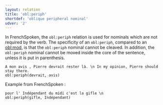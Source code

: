 ```yaml
---
layout: relation
title: 'obl:periph'
shortdef: 'oblique peripheral nominal'
udver: '2'
---
```


In FrenchSpoken, the `obl:periph` relation is used for nominals which are not required by the verb. 
The specificity of an `obl:periph`, compared to an [obl:mod](), is that the `obl:periph` nominal cannot be cleaved. In addition, the `obl:periph` nominal cannot be moved inside the core of the sentence, unless it is put in parenthesis.

~~~ sdparse
A mon avis , Pierre devrait rester là. \n In my opinion, Pierre should stay there.
obl:periph(devrait, avis)
~~~

Example from FrenchSpoken :

~~~ sdparse
pour l' Indépendant du midi c'est la gifle \n
obl:periph(gifle, Indépendant)
~~~
